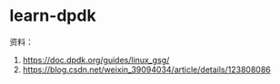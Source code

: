 # learn-dpdk

资料：
1. https://doc.dpdk.org/guides/linux_gsg/
2. https://blog.csdn.net/weixin_39094034/article/details/123808086
